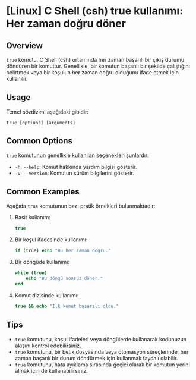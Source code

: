 # [Linux] C Shell (csh) true kullanımı: Her zaman doğru döner

## Overview
`true` komutu, C Shell (csh) ortamında her zaman başarılı bir çıkış durumu döndüren bir komuttur. Genellikle, bir komutun başarılı bir şekilde çalıştığını belirtmek veya bir koşulun her zaman doğru olduğunu ifade etmek için kullanılır.

## Usage
Temel sözdizimi aşağıdaki gibidir:

```
true [options] [arguments]
```

## Common Options
`true` komutunun genellikle kullanılan seçenekleri şunlardır:
- `-h`, `--help`: Komut hakkında yardım bilgisi gösterir.
- `-V`, `--version`: Komutun sürüm bilgilerini gösterir.

## Common Examples
Aşağıda `true` komutunun bazı pratik örnekleri bulunmaktadır:

1. Basit kullanım:
   ```csh
   true
   ```

2. Bir koşul ifadesinde kullanımı:
   ```csh
   if (true) echo "Bu her zaman doğru."
   ```

3. Bir döngüde kullanımı:
   ```csh
   while (true)
       echo "Bu döngü sonsuz döner."
   end
   ```

4. Komut dizisinde kullanımı:
   ```csh
   true && echo "İlk komut başarılı oldu."
   ```

## Tips
- `true` komutunu, koşul ifadeleri veya döngülerde kullanarak kodunuzun akışını kontrol edebilirsiniz.
- `true` komutunu, bir betik dosyasında veya otomasyon süreçlerinde, her zaman başarılı bir durum döndürmek için kullanmak faydalı olabilir.
- `true` komutunu, hata ayıklama sırasında geçici olarak bir komutun yerini almak için de kullanabilirsiniz.